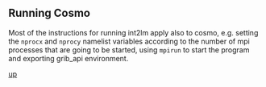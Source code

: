 ## Running Cosmo ##

Most of the instructions for running int2lm apply also to cosmo,
e.g. setting the `nprocx` and `nprocy` namelist variables according to
the number of mpi processes that are going to be started, using
`mpirun` to start the program and exporting grib_api environment.

[up](README.md)